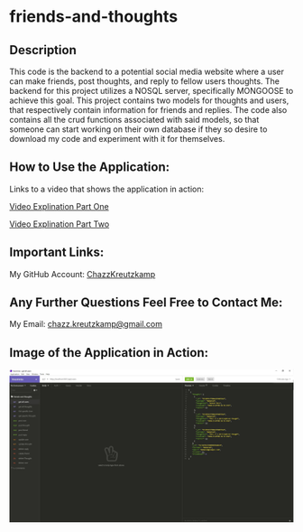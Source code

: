 # friends-and-thoughts
## Description

This code is the backend to a potential social media website where a user can make friends, post thoughts, and reply to fellow users thoughts. The backend for this project utilizes a NOSQL server, specifically MONGOOSE to achieve this goal. This project contains two models for thoughts and users, that respectively contain information for friends and replies. The code also contains all the crud functions associated with said models, so that someone can start working on their own database if they so desire to download my code and experiment with it for themselves.

## How to Use the Application:

Links to a video that shows the application in action: 

[Video Explination Part One](https://drive.google.com/file/d/1AN_abDLu-69EdXFrzB0wV8ZU4hNwtxYk/view)

[Video Explination Part Two](https://drive.google.com/file/d/1HuDrFaVvfIZH3AxUnJLGMQ6r4W--FLc-/view)

## Important Links:

My GitHub Account: [ChazzKreutzkamp](https://github.com/ChazzKreutzkamp)

## Any Further Questions Feel Free to Contact Me:

My Email: chazz.kreutzkamp@gmail.com

## Image of the Application in Action:

![al text](https://github.com/ChazzKreutzkamp/friends-and-thoughts/blob/main/readme_img/screenshot.JPG)


